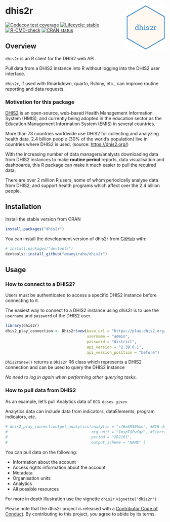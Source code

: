 
<!-- README.md is generated from README.Rmd. Please edit that file -->

# dhis2r <img src="man/figures/logo.png" align="right" height="139" />

<!-- badges: start -->

[![Codecov test
coverage](https://codecov.io/gh/amanyiraho/dhis2r/branch/master/graph/badge.svg)](https://app.codecov.io/gh/amanyiraho/dhis2r?branch=master)
[![Lifecycle:
stable](https://img.shields.io/badge/lifecycle-stable-brightgreen.svg)](https://lifecycle.r-lib.org/articles/stages.html#stable)
[![R-CMD-check](https://github.com/amanyiraho/dhis2r/actions/workflows/R-CMD-check.yaml/badge.svg)](https://github.com/amanyiraho/dhis2r/actions/workflows/R-CMD-check.yaml)
[![CRAN
status](https://www.r-pkg.org/badges/version/dhis2r)](https://CRAN.R-project.org/package=dhis2r)
<!-- badges: end -->

## Overview

`dhis2r` is an R client for the DHIS2 web API.

Pull data from a DHIS2 instance into R without logging into the DHIS2
user interface.

`dhis2r`, if used with Rmarkdown, quarto, Rshiny, etc., can improve
routine reporting and data requests.

### Motivation for this package

[DHIS2](https://dhis2.org/) is an open-source, web-based Health
Management Information System (HMIS), and currently being adopted in the
education sector as the Education Management Information System (EMIS)
in several countries.

More than 73 countries worldwide use DHIS2 for collecting and analyzing
health data. 2.4 billion people (30% of the world’s population) live in
countries where DHIS2 is used. (source: <https://dhis2.org/>)

With the increasing number of data managers/analysts downloading data
from DHIS2 instances to make **routine period** reports, data
visualisation and dashboards, this R package can make it much easier to
pull the required data.

There are over 2 million R users, some of whom periodically analyse data
from DHIS2; and support health programs which affect over the 2.4
billion people.

## Installation

Install the stable version from CRAN

``` r
install.packages("dhis2r")
```
You can install the development version of dhis2r from
[GitHub](https://github.com/) with:

``` r
# install.packages("devtools")
devtools::install_github("amanyiraho/dhis2r")
```

## Usage

### How to connect to a DHIS2?

Users must be authenticated to access a specific DHIS2 instance before
connecting to it.

The easiest way to connect to a DHIS2 instance using dhis2r is to use
the `username` and `password` of the DHIS2 user.

``` r
library(dhis2r)
dhis2_play_connection <- Dhis2r$new(base_url = "https://play.dhis2.org/",
                                    username = "admin",
                                    password = "district",
                                    api_version = "2.39.0.1",
                                    api_version_position = "before")
```

`Dhis2r$new()` returns a `Dhis2r` R6 class which represents a DHIS2
connection and can be used to query the DHIS2 instance

*No need to log in again when performing other querying tasks.*

### How to pull data from DHIS2

As an example, let’s pull Analytics data of `BCG doses given`

Analytics data can include data from indicators, dataElements, program
indicators, etc.

``` r
# dhis2_play_connection$get_analytics(analytic = "s46m5MS0hxu", #BCG doses given
#                                     org_unit = "ImspTQPwCqd", #Sierra Leone (National level)
#                                     period = "202101",
#                                     output_scheme = "NAME" )
```

You can pull data on the following:

- Information about the account
- Access rights information about the account
- Metadata
- Organisation units
- Analytics
- All possible resources

For more in depth illustration use the vignette `dhis2r`
`vignette("dhis2r")`

Please note that the dhis2r project is released with a [Contributor Code
of
Conduct](https://contributor-covenant.org/version/2/0/CODE_OF_CONDUCT.html).
By contributing to this project, you agree to abide by its terms.

